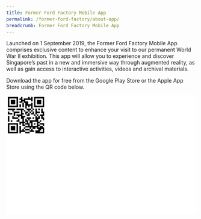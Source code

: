 ```yaml
---
title: Former Ford Factory Mobile App
permalink: /former-ford-factory/about-app/
breadcrumb: Former Ford Factory Mobile App
---
```

Launched on 1 September 2019, the Former Ford Factory Mobile App comprises exclusive content to enhance your visit to our permanent World War II exhibition. This app will allow you to experience and discover Singapore’s past in a new and immersive way through augmented reality, as well as gain access to interactive activities, videos and archival materials.

Download the app for free from the Google Play Store or the Apple App Store using the QR code below.

![](/images/fff%20mobile%20qr%20code%201.jpg)